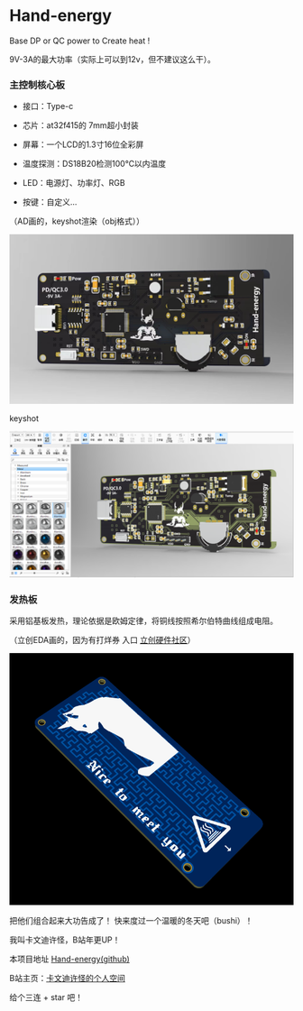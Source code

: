 # Hand-energy
Base DP or QC power to Create heat !

9V-3A的最大功率（实际上可以到12v，但不建议这么干）。



### 主控制核心板

- 接口：Type-c

- 芯片：at32f415的 7mm超小封装
- 屏幕：一个LCD的1.3寸16位全彩屏
- 温度探测：DS18B20检测100℃以内温度
- LED：电源灯、功率灯、RGB
- 按键：自定义...

（AD画的，keyshot渲染（obj格式））



![image-20221121001621343](https://raw.githubusercontent.com/SwiperWitty/img/main/img/202211210016584.png)



keyshot

![image-20221121002221156](https://raw.githubusercontent.com/SwiperWitty/img/main/img/202211210027745.png)



### 发热板

采用铝基板发热，理论依据是欧姆定律，将铜线按照希尔伯特曲线组成电阻。

（立创EDA画的，因为有打烊券 入口 [立创硬件社区](https://oshwhub.com/)）

![image-20221121001640229](https://raw.githubusercontent.com/SwiperWitty/img/main/img/202211210016269.png)



把他们组合起来大功告成了！	快来度过一个温暖的冬天吧（bushi）！



我叫卡文迪许怪，B站年更UP！

本项目地址 [Hand-energy(github)](https://github.com/SwiperWitty/Hand-energy)

B站主页：[卡文迪许怪的个人空间](https://space.bilibili.com/102898291)

给个三连 + star 吧！
